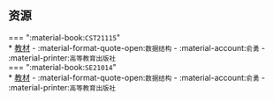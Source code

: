 ## 资源  
=== ":material-book:`CST21115`"  
    * [教材](https://api.mir6.com/api/lanzou?url=https://cqu-openlib.lanzout.com/iD3Jn28y2zda&down=true) - :material-format-quote-open:`数据结构` - :material-account:`俞勇` - :material-printer:`高等教育出版社`  
=== ":material-book:`SE21014`"  
    * [教材](https://api.mir6.com/api/lanzou?url=https://cqu-openlib.lanzout.com/iD3Jn28y2zda&down=true) - :material-format-quote-open:`数据结构` - :material-account:`俞勇` - :material-printer:`高等教育出版社`  
